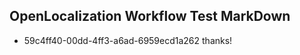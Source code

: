 ## OpenLocalization Workflow Test MarkDown
* 59c4ff40-00dd-4ff3-a6ad-6959ecd1a262 thanks!

<!--HONumber=Feb17_HO2-->


